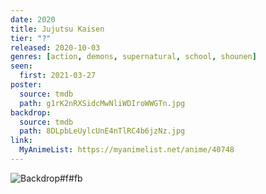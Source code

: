 ```yaml
---
date: 2020
title: Jujutsu Kaisen
tier: "?"
released: 2020-10-03
genres: [action, demons, supernatural, school, shounen]
seen:
  first: 2021-03-27
poster:
  source: tmdb
  path: g1rK2nRXSidcMwNliWDIroWWGTn.jpg
backdrop:
  source: tmdb
  path: 8DLpbLeUylcUnE4nTlRC4b6jzNz.jpg
link:
  MyAnimeList: https://myanimelist.net/anime/40748
---
```


![Backdrop#f#fb](https://www.themoviedb.org/t/p/original/lthkKBLe1rX6iThgVFg22O02sJw.jpg "Source: TMDB")
